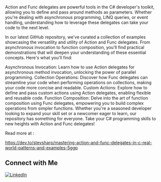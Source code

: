 Action and Func delegates are powerful tools in the C# developer's toolkit, allowing you to define and pass around methods as parameters. Whether you're dealing with asynchronous programming, LINQ queries, or event handling, understanding how to leverage these delegates can take your code to the next level.

In our latest GitHub repository, we've curated a collection of examples showcasing the versatility and utility of Action and Func delegates. From asynchronous invocation to function composition, you'll find practical demonstrations that will deepen your understanding of these essential concepts.
 Here's what you'll find:

Asynchronous Invocation: Learn how to use Action delegates for asynchronous method invocation, unlocking the power of parallel programming.
Collection Operations: Discover how Func delegates can streamline your code when performing operations on collections, making your code more concise and readable.
Custom Actions: Explore how to define and pass custom actions using Action delegates, enabling flexible and reusable code.
Function Composition: Delve into the art of function composition using Func delegates, empowering you to build complex operations from simpler functions.
Whether you're a seasoned developer looking to expand your skill set or a newcomer eager to learn, our repository has something for everyone. Take your C# programming skills to new heights with Action and Func delegates!

Read more at :

https://dev.to/stevsharp/mastering-action-and-func-delegates-in-c-real-world-patterns-and-examples-5ggp

## Connect with Me

[![LinkedIn](https://img.shields.io/badge/LinkedIn-Profile-blue)](https://www.linkedin.com/in/spyros-ponaris-913a6937/)
